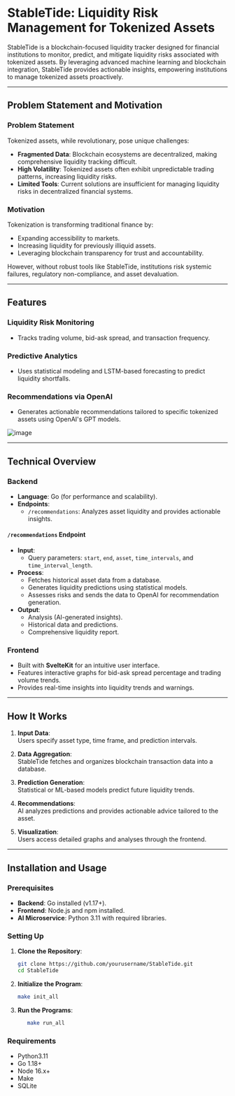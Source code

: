 # StableTide: Liquidity Risk Management for Tokenized Assets

StableTide is a blockchain-focused liquidity tracker designed for financial institutions to monitor, predict, and mitigate liquidity risks associated with tokenized assets. By leveraging advanced machine learning and blockchain integration, StableTide provides actionable insights, empowering institutions to manage tokenized assets proactively.

---

## Problem Statement and Motivation

### Problem Statement  
Tokenized assets, while revolutionary, pose unique challenges:  
- **Fragmented Data**: Blockchain ecosystems are decentralized, making comprehensive liquidity tracking difficult.  
- **High Volatility**: Tokenized assets often exhibit unpredictable trading patterns, increasing liquidity risks.  
- **Limited Tools**: Current solutions are insufficient for managing liquidity risks in decentralized financial systems.  

### Motivation  
Tokenization is transforming traditional finance by:  
- Expanding accessibility to markets.  
- Increasing liquidity for previously illiquid assets.  
- Leveraging blockchain transparency for trust and accountability.  

However, without robust tools like StableTide, institutions risk systemic failures, regulatory non-compliance, and asset devaluation.

---

## Features

### Liquidity Risk Monitoring  
- Tracks trading volume, bid-ask spread, and transaction frequency.  

### Predictive Analytics  
- Uses statistical modeling and LSTM-based forecasting to predict liquidity shortfalls.  

### Recommendations via OpenAI  
- Generates actionable recommendations tailored to specific tokenized assets using OpenAI's GPT models.

![image](https://github.com/user-attachments/assets/98c12f79-c56a-4c25-b25c-a492512ed6be)

---

## Technical Overview

### Backend  
- **Language**: Go (for performance and scalability).  
- **Endpoints**:  
  - `/recommendations`: Analyzes asset liquidity and provides actionable insights.  

#### `/recommendations` Endpoint  
- **Input**:  
  - Query parameters: `start`, `end`, `asset`, `time_intervals`, and `time_interval_length`.  
- **Process**:  
  - Fetches historical asset data from a database.  
  - Generates liquidity predictions using statistical models.  
  - Assesses risks and sends the data to OpenAI for recommendation generation.  
- **Output**:  
  - Analysis (AI-generated insights).  
  - Historical data and predictions.  
  - Comprehensive liquidity report.  

### Frontend  
- Built with **SvelteKit** for an intuitive user interface.  
- Features interactive graphs for bid-ask spread percentage and trading volume trends.  
- Provides real-time insights into liquidity trends and warnings.

---

## How It Works

1. **Input Data**:  
   Users specify asset type, time frame, and prediction intervals.  

2. **Data Aggregation**:  
   StableTide fetches and organizes blockchain transaction data into a database.  

3. **Prediction Generation**:  
   Statistical or ML-based models predict future liquidity trends.  

4. **Recommendations**:  
   AI analyzes predictions and provides actionable advice tailored to the asset.  

5. **Visualization**:  
   Users access detailed graphs and analyses through the frontend.

---

## Installation and Usage

### Prerequisites  
- **Backend**: Go installed (v1.17+).  
- **Frontend**: Node.js and npm installed.  
- **AI Microservice**: Python 3.11 with required libraries.

### Setting Up  
1. **Clone the Repository**:
   ```bash
   git clone https://github.com/yourusername/StableTide.git
   cd StableTide
   ```
2. **Initialize the Program**:
   ```bash
   make init_all
   ```
3. **Run the Programs**:
   ```bash
      make run_all
   ```

### Requirements
- Python3.11
- Go 1.18+
- Node 16.x+
- Make
- SQLite
